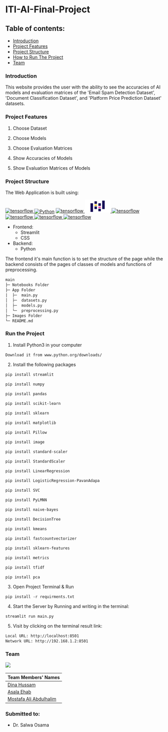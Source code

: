 # ITI-AI-Final-Project

## Table of contents:

- [Introduction](#introduction)
- [Project Features](#project-features)
- [Project Structure](#project-structure)
- [How to Run The Project](#run-the-project)
- [Team](#team)

### Introduction
This website provides the user with the ability to see the accuracies of AI models and evaluation matrices of the 'Email Spam Detection Dataset', 'Document Classification Dataset', and 'Platform Price Prediction Dataset' datasets.

### Project Features
1. Choose Dataset

2. Choose Models

3. Choose Evaluation Matrices

4. Show Accuracies of Models

5. Show Evaluation Matrices of Models


### Project Structure
The Web Application is built using:

<p align="left">
<!-- *Streamlit -->
<a href="https://streamlit.io" target="_blank" rel="noreferrer"> <img src="Icons/web-desktop/streamlit.svg" alt="tensorflow" width="120" height="40"/> </a>
<!-- python -->
<a href="https://www.python.org" target="_blank"><img align="center" alt="Python" height ="48px" width="48" src="https://raw.githubusercontent.com/rahul-jha98/github_readme_icons/main/language_and_tools/square/python/python.svg"></a>
<!-- *SKlearn -->
<a href="https://scikit-learn.org/stable/" target="_blank" rel="noreferrer"> <img src="https://upload.wikimedia.org/wikipedia/commons/0/05/Scikit_learn_logo_small.svg" alt="tensorflow" width="60" height="40"/> </a>
<!-- *Pandas -->
<a href="https://pandas.pydata.org" target="_blank" rel="noreferrer"> <img src="https://raw.githubusercontent.com/devicons/devicon/2ae2a900d2f041da66e950e4d48052658d850630/icons/pandas/pandas-original.svg" alt="tensorflow" width="80" height="40"/> </a>
<!-- *Numpy -->
<a href="https://numpy.org" target="_blank" rel="noreferrer"> <img src="https://upload.wikimedia.org/wikipedia/commons/1/1a/NumPy_logo.svg" alt="tensorflow" width="80" height="40"/> </a>
<!-- *Matplotlib -->
<a href="https://matplotlib.org" target="_blank" rel="noreferrer"> <img src="Icons/visualization/matplot.png" alt="tensorflow" width="120" height="40"/> </a>
<!-- *seaborn -->
<a href="https://seaborn.pydata.org" target="_blank" rel="noreferrer"> <img src="Icons/visualization/Seaborn.png" alt="tensorflow" width="120" height="40"/> </a>
<!-- *plotly -->
<a href="https://plotly.com" target="_blank" rel="noreferrer"> <img src="Icons/visualization/plotly.png" alt="tensorflow" width="120" height="40"/> 
</a>

</p>

- Frontend:
  - Streamlit
  - CSS
- Backend:
  - Python
  
The frontend it's main function is to set the structure of the page while the backend consists of the pages of classes of models and functions of preprocessing.

```
main
├─ Notebooks Folder
├─ App Folder
|  ├─  main.py
│  ├─  datasets.py
│  ├─  models.py
│  └─  preprocessing.py
├─ Images Folder
└─ README.md
```

### Run the Project

1. Install Python3 in your computer

```
Download it from www.python.org/downloads/
```

2. Install the following packages
```
pip install streamlit
```
```
pip install numpy
```
```
pip install pandas
```
```
pip install scikit-learn
```
```
pip install sklearn
```
```
pip install matplotlib
```
```
pip install Pillow
```
```
pip install image
```
```
pip install standard-scaler
```
```
pip install StandardScaler
```
```
pip install LinearRegression
```
```
pip install LogisticRegression-PavanAdapa
```
```
pip install SVC
```
```
pip install PyLMNN
```
```
pip install naive-bayes
```
```
pip install DecisionTree
```
```
pip install kmeans
```
```
pip install fastcountvectorizer
```
```
pip install sklearn-features
```
```
pip install metrics
```
```
pip install tfidf
```
```
pip install pca
```


3. Open Project Terminal & Run

```
pip install -r requirments.txt
```

4. Start the Server by Running and writing in the terminal:

```
streamlit run main.py
```

5. Visit by clicking on the terminal result link:
```
Local URL: http://localhost:8501
Network URL: http://192.168.1.2:8501
```

### Team
<a href="https://github.com/Dinahussam/ITI-AI-Final-Project/graphs/contributors">
  <img src="https://contrib.rocks/image?repo=Dinahussam/ITI-AI-Final-Project" />
<!--   <img src="https://contrib.rocks/image?repo=Asalaehab/ITI-AI-Final-Project" />
  <img src="https://contrib.rocks/image?repo=Mostafaali3/ITI-AI-Final-Project" /> -->
</a>

| Team Members' Names                                      | 
| -------------------------------------------------------- | 
| [Dina Hussam](https://github.com/Dinahussam)             |   
| [Asala Ehab](https://github.com/Asalaehab)               |    
| [Mostafa Ali Abdulhalim](https://github.com/Mostafaali3) |     

### Submitted to:

- Dr. Salwa Osama
